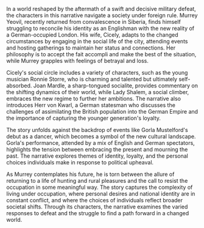 In a world reshaped by the aftermath of a swift and decisive military defeat, the characters in this narrative navigate a society under foreign rule. Murrey Yeovil, recently returned from convalescence in Siberia, finds himself struggling to reconcile his identity as an Englishman with the new reality of a German-occupied London. His wife, Cicely, adapts to the changed circumstances by engaging in the social life of the city, attending events and hosting gatherings to maintain her status and connections. Her philosophy is to accept the fait accompli and make the best of the situation, while Murrey grapples with feelings of betrayal and loss.

Cicely's social circle includes a variety of characters, such as the young musician Ronnie Storre, who is charming and talented but ultimately self-absorbed. Joan Mardle, a sharp-tongued socialite, provides commentary on the shifting dynamics of their world, while Lady Shalem, a social climber, embraces the new regime to further her ambitions. The narrative also introduces Herr von Kwarl, a German statesman who discusses the challenges of assimilating the British population into the German Empire and the importance of capturing the younger generation's loyalty.

The story unfolds against the backdrop of events like Gorla Mustelford's debut as a dancer, which becomes a symbol of the new cultural landscape. Gorla's performance, attended by a mix of English and German spectators, highlights the tension between embracing the present and mourning the past. The narrative explores themes of identity, loyalty, and the personal choices individuals make in response to political upheaval.

As Murrey contemplates his future, he is torn between the allure of returning to a life of hunting and rural pleasures and the call to resist the occupation in some meaningful way. The story captures the complexity of living under occupation, where personal desires and national identity are in constant conflict, and where the choices of individuals reflect broader societal shifts. Through its characters, the narrative examines the varied responses to defeat and the struggle to find a path forward in a changed world.